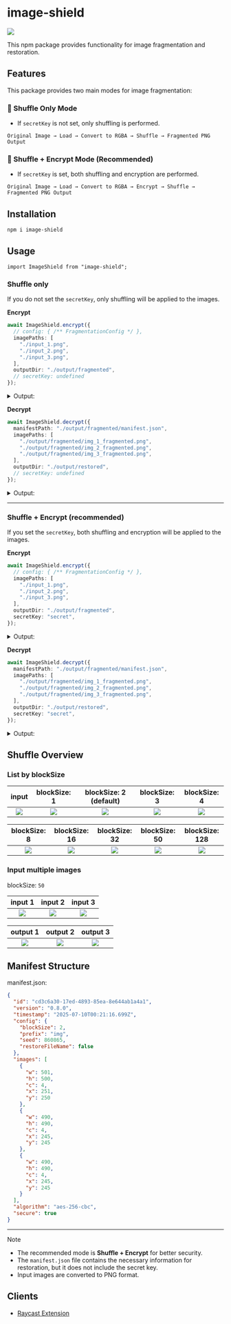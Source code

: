 # image-shield

![](.docs/figure.png)

This npm package provides functionality for image fragmentation and restoration.

## Features

This package provides two main modes for image fragmentation:

### 🔀 Shuffle Only Mode
- If `secretKey` is not set, only shuffling is performed.

```
Original Image → Load → Convert to RGBA → Shuffle → Fragmented PNG Output
```

### 🔐 Shuffle + Encrypt Mode (Recommended)
- If `secretKey` is set, both shuffling and encryption are performed.

```
Original Image → Load → Convert to RGBA → Encrypt → Shuffle → Fragmented PNG Output
```

## Installation

```
npm i image-shield
```

## Usage

```
import ImageShield from "image-shield";
```

### Shuffle only

If you do not set the `secretKey`, only shuffling will be applied to the images.

**Encrypt**

```ts
await ImageShield.encrypt({
  // config: { /** FragmentationConfig */ },
  imagePaths: [
    "./input_1.png",
    "./input_2.png",
    "./input_3.png",
  ],
  outputDir: "./output/fragmented",
  // secretKey: undefined
});
```

<details>
<summary>Output:</summary>

```
output
└── fragmented
    ├── img_1_fragmented.png
    ├── img_2_fragmented.png
    ├── img_3_fragmented.png
    └── manifest.json
```

| input 1 | input 2 | input 3 |
|:-------:|:---------------:|:---------------:|
| ![](.docs/input_sample.png) | ![](.docs/input_sample_mono.png) | ![](.docs/input_sample_blue.png) |
| 500 x 500px (109KB) | 400 x 600px (4KB) | 600 x 400px (3KB) |

| output 1 | output 2 | output 3 |
|:-------:|:---------------:|:---------------:|
| ![](.docs/fragmented1/img_1_fragmented.png) | ![](.docs/fragmented1/img_2_fragmented.png) | ![](.docs/fragmented1/img_3_fragmented.png) |
| 494 x 494px (334KB) | 494 x 494px (335KB) | 494 x 494px (334KB) |

</details>

**Decrypt**

```ts
await ImageShield.decrypt({
  manifestPath: "./output/fragmented/manifest.json",
  imagePaths: [
    "./output/fragmented/img_1_fragmented.png",
    "./output/fragmented/img_2_fragmented.png",
    "./output/fragmented/img_3_fragmented.png",
  ],
  outputDir: "./output/restored",
  // secretKey: undefined
});
```

<details>
<summary>Output:</summary>

```
output
└── restored
    ├── img_1.png
    ├── img_2.png
    └── img_3.png
```

| input 1 | input 2 | input 3 |
|:-------:|:---------------:|:---------------:|
| ![](.docs/fragmented1/img_1_fragmented.png) | ![](.docs/fragmented1/img_2_fragmented.png) | ![](.docs/fragmented1/img_3_fragmented.png) |
| 494 x 494px (334KB) | 494 x 494px (335KB) | 494 x 494px (334KB) |

| output 1 | output 2 | output 3 |
|:-------:|:---------------:|:---------------:|
| ![](.docs/restored1/img_1.png) | ![](.docs/restored1/img_2.png) | ![](.docs/restored1/img_3.png) |
| 500 x 500px (117KB) | 400 x 600px (2KB) | 600 x 400px (2KB) |

</details>

---

### Shuffle + Encrypt (recommended)

If you set the `secretKey`, both shuffling and encryption will be applied to the images.

**Encrypt**

```ts
await ImageShield.encrypt({
  // config: { /** FragmentationConfig */ },
  imagePaths: [
    "./input_1.png",
    "./input_2.png",
    "./input_3.png",
  ],
  outputDir: "./output/fragmented",
  secretKey: "secret",
});
```

<details>
<summary>Output:</summary>

```
output
└── fragmented
    ├── img_1_fragmented.png
    ├── img_2_fragmented.png
    ├── img_3_fragmented.png
    └── manifest.json
```

| input 1 | input 2 | input 3 |
|:-------:|:---------------:|:---------------:|
| ![](.docs/input_sample.png) | ![](.docs/input_sample_mono.png) | ![](.docs/input_sample_blue.png) |
| 500 x 500px (109KB) | 400 x 600px (4KB) | 600 x 400px (3KB) |

| output 1 | output 2 | output 3 |
|:-------:|:---------------:|:---------------:|
| ![](.docs/fragmented2/img_1_fragmented.png) | ![](.docs/fragmented2/img_2_fragmented.png) | ![](.docs/fragmented2/img_3_fragmented.png) |
| 494 x 494px (976KB) | 494 x 494px (976KB) | 494 x 494px (976KB) |

</details>

**Decrypt**

```ts
await ImageShield.decrypt({
  manifestPath: "./output/fragmented/manifest.json",
  imagePaths: [
    "./output/fragmented/img_1_fragmented.png",
    "./output/fragmented/img_2_fragmented.png",
    "./output/fragmented/img_3_fragmented.png",
  ],
  outputDir: "./output/restored",
  secretKey: "secret",
});
```

<details>
<summary>Output:</summary>

```
output
└── restored
    ├── img_1.png
    ├── img_2.png
    └── img_3.png
```

| input 1 | input 2 | input 3 |
|:-------:|:---------------:|:---------------:|
| ![](.docs/fragmented2/img_1_fragmented.png) | ![](.docs/fragmented2/img_2_fragmented.png) | ![](.docs/fragmented2/img_3_fragmented.png) |
| 494 x 494px (976KB) | 494 x 494px (976KB) | 494 x 494px (976KB) |

| output 1 | output 2 | output 3 |
|:-------:|:---------------:|:---------------:|
| ![](.docs/restored2/img_1.png) | ![](.docs/restored2/img_2.png) | ![](.docs/restored2/img_3.png) |
| 500 x 500px (117KB) | 400 x 600px (2KB) | 600 x 400px (2KB) |

</details>


## Shuffle Overview

### List by blockSize

| input | blockSize: 1 | blockSize: 2 (default) | blockSize: 3 | blockSize: 4 |
|:-------:|:---------------:|:---------------:|:---------------:|:----------------:|
| ![](.docs/input_sample.png) | ![](.docs/output_1.png) | ![](.docs/output_2.png) | ![](.docs/output_3.png) | ![](.docs/output_4.png) |

| blockSize: 8 | blockSize: 16 | blockSize: 32 | blockSize: 50 | blockSize: 128 |
|:-------:|:---------------:|:---------------:|:---------------:|:----------------:|
| ![](.docs/output_8.png) | ![](.docs/output_16.png) | ![](.docs/output_32.png) | ![](.docs/output_50.png) | ![](.docs/output_128.png) |

### Input multiple images

blockSize: `50`

| input 1 | input 2 | input 3 |
|:-------:|:---------------:|:---------------:|
| ![](.docs/input_sample.png) | ![](.docs/input_sample_mono.png) | ![](.docs/input_sample_blue.png) |

| output 1 | output 2 | output 3 |
|:-------:|:---------------:|:---------------:|
| ![](.docs/output_m0.png) | ![](.docs/output_m1.png) | ![](.docs/output_m2.png) |

## Manifest Structure

manifest.json:

```json
{
  "id": "cd3c6a30-17ed-4893-85ea-8e644ab1a4a1",
  "version": "0.8.0",
  "timestamp": "2025-07-10T00:21:16.699Z",
  "config": {
    "blockSize": 2,
    "prefix": "img",
    "seed": 860865,
    "restoreFileName": false
  },
  "images": [
    {
      "w": 501,
      "h": 500,
      "c": 4,
      "x": 251,
      "y": 250
    },
    {
      "w": 490,
      "h": 490,
      "c": 4,
      "x": 245,
      "y": 245
    },
    {
      "w": 490,
      "h": 490,
      "c": 4,
      "x": 245,
      "y": 245
    }
  ],
  "algorithm": "aes-256-cbc",
  "secure": true
}
```
</details>

---

> [!NOTE]
> - The recommended mode is **Shuffle + Encrypt** for better security.
> - The `manifest.json` file contains the necessary information for restoration, but it does not include the secret key.
> - Input images are converted to PNG format.

## Clients

- [Raycast Extension](https://github.com/tuki0918/raycast-image-shield)

